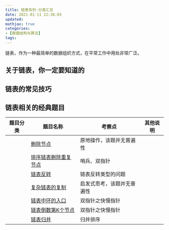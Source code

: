 ```yaml
---
title: 链表系列-分类汇总
date: 2021-01-11 22:36:03
updated:
mathjax: true
categories:
- [数据结构与算法]
tags: 
---
```


链表，作为一种最简单的数据组织方式，在平常工作中用处非常广泛。

## 关于链表，你一定要知道的

## 链表的常见技巧

## 链表相关的经典题目

|  题目分类 | 题目名称 |考察点   |其他说明|
|  ----  | ---- |----  |----  |
| | [删除节点](delete_node.html)  |原地操作，该题并无普遍性|
| | [排序链表删除重复节点](./deleteDuplication.html)  |哨兵、双指针|
| | [链表反转](reverse_list.html)  |链表反转类型的问题|
| | [复杂链表的复制](../copyRandomList.html)  |启发式思考，该题并无普遍性|
| | [链表中环的入口](../entryNodeOfLoop.html)  |双指针之快慢指针|
| | [链表倒数第K个节点](../findKthToTail.html)  |双指针之快慢指针|
| | [链表归并](../list_merge.html)  |归并排序|

